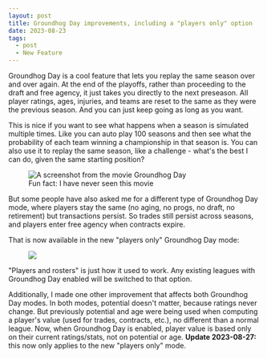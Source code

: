 ```yaml
---
layout: post
title: Groundhog Day improvements, including a "players only" option
date: 2023-08-23
tags:
  - post
  - New Feature
---
```


Groundhog Day is a cool feature that lets you replay the same season over and over again. At the end of the playoffs, rather than proceeding to the draft and free agency, it just takes you directly to the next preseason. All player ratings, ages, injuries, and teams are reset to the same as they were the previous season. And you can just keep going as long as you want.

This is nice if you want to see what happens when a season is simulated multiple times. Like you can auto play 100 seasons and then see what the probability of each team winning a championship in that season is. You can also use it to replay the same season, like a challenge - what's the best I can do, given the same starting position?

<!--more-->

<figure class="figure">
  <img src="/files/groundhog-day-1.jpg" class="figure-img img-fluid" alt="A screenshot from the movie Groundhog Day">
  <figcaption class="figure-caption">Fun fact: I have never seen this movie</figcaption>
</figure>

But some people have also asked me for a different type of Groundhog Day mode, where players stay the same (no aging, no progs, no draft, no retirement) but transactions persist. So trades still persist across seasons, and players enter free agency when contracts expire.

That is now available in the new "players only" Groundhog Day mode:

<figure><img src="/files/groundhog-day-2.png" class="img-fluid"></figure>

"Players and rosters" is just how it used to work. Any existing leagues with Groundhog Day enabled will be switched to that option.

Additionally, I made one other improvement that affects both Groundhog Day modes. In both modes, potential doesn't matter, because ratings never change. But previously potential and age were being used when computing a player's value (used for trades, contracts, etc.), no different than a normal league. Now, when Groundhog Day is enabled, player value is based only on their current ratings/stats, not on potential or age. **Update 2023-08-27:** this now only applies to the new "players only" mode.
